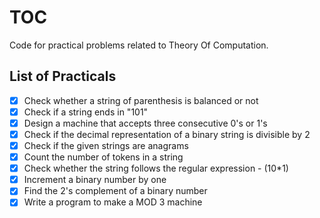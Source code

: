 # TOC

Code for practical problems related to Theory Of Computation.

## List of Practicals
- [x] Check whether a string of parenthesis is balanced or not
- [x] Check if a string ends in "101" 
- [x] Design a machine that accepts three consecutive 0's or 1's
- [x] Check if the decimal representation of a binary string is divisible by 2
- [x] Check if the given strings are anagrams
- [x] Count the number of tokens in a string
- [x] Check whether the string follows the regular expression - (10*1)
- [x] Increment a binary number by one
- [x] Find the 2's complement of a binary number
- [x] Write a program to make a MOD 3 machine
